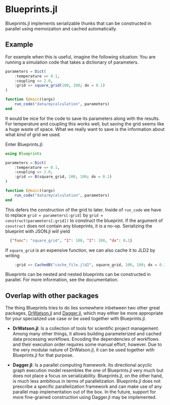 # Blueprints.jl

Blueprints.jl implements serializable thunks that can be constructed in parallel using memoization and cached automatically.

## Example
For example when this is useful, imagine the following situation:
You are running a simulation code that takes a dictionary of parameters.

```julia
parameters = Dict(
    :temperature => 0.1,
    :coupling => 2.0,
    :grid => square_grid(100, 100; dx = 0.1)
)

function (@main)(args)
    run_code("data/mycalculation", parameters)
end
```

It would be nice for the code to save its parameters along with the results. For temperature and coupling this works well, but saving the grid seems like a huge waste of space. What we really want to save is the information about what *kind* of grid we used.

Enter Blueprints.jl:
```julia
using Blueprints

parameters = Dict(
    :temperature => 0.1,
    :coupling => 2.0,
    :grid => B(square_grid, 100, 100; dx = 0.1)
)

function (@main)(args)
    run_code("data/mycalculation", parameters)
end
```

This defers the construction of the grid to later. Inside of `run_code` we have to replace `grid = parameters[:grid]` by `grid = construct(parameters[:grid])` to construct the blueprint. If the argument of `construct` does not contain any blueprints, it is a no-op. Serializing the blueprint with JSON.jl will yield

```json
  {"func": "square_grid", "1": 100, "2": 100, "dx": 0.1}
```

If `square_grid` is an expensive function, we can also cache it to JLD2 by writing

```julia
    :grid => CachedB("cache_file.jld2", square_grid, 100, 100; dx = 0.1)
```

Blueprints can be nested and nested blueprints can be constructed in parallel. For more information, see the documentation.

## Overlap with other packages

The thing Blueprints tries to do lies somewhere inbetween two other great packages, [DrWatson.jl](https://github.com/JuliaDynamics/DrWatson.jl) and [Dagger.jl](https://github.com/JuliaParallel/Dagger.jl), which may either be more appropriate for your specialized use case or be used together with Blueprints.jl.

- **DrWatson.jl**: Is a collection of tools for scientific project management. Among many other things, it allows building parameterized and cached data processing workflows. Encoding the dependencies of workflows and their execution order requires some manual effort, however. Due to the very modular nature of DrWatson.jl, it can be used together with Blueprints.jl for that purpose.

- **Dagger.jl**: Is a parallel computing framework. Its directional acyclic graph execution model resembles the one of Blueprints.jl very much but does not place a focus on serializability. Blueprints.jl, on the other hand, is much less ambitious in terms of parallelization. Blueprints.jl does not prescribe a specific parallelization framework and can make use of any parallel map implementation out of the box. In the future, support for more fine-grained construction using Dagger.jl may be implemented.

